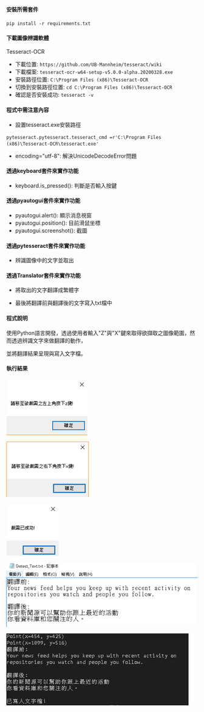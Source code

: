 #### 安裝所需套件
`pip install -r requirements.txt`

#### 下載圖像辨識軟體 
Tesseract-OCR
- 下載位置:
`https://github.com/UB-Mannheim/tesseract/wiki`
- 下載檔案:
`tesseract-ocr-w64-setup-v5.0.0-alpha.20200328.exe`
- 安裝路徑位置:
`C:\Program Files (x86)\Tesseract-OCR`
- 切換到安裝路徑位置:
`cd C:\Program Files (x86)\Tesseract-OCR`
- 確認是否安裝成功:
`tesseract -v`

#### 程式中需注意內容
- 設置tesseract.exe安裝路徑

`pytesseract.pytesseract.tesseract_cmd =r'C:\Program Files (x86)\Tesseract-OCR\tesseract.exe'`

- encoding="utf-8": 解決UnicodeDecodeError問題

#### 透過keyboard套件來實作功能
- keyboard.is_pressed(): 判斷是否輸入按鍵

#### 透過pyautogui套件來實作功能
- pyautogui.alert(): 顯示消息視窗 
- pyautogui.position(): 目前滑鼠坐標
- pyautogui.screenshot(): 截圖

#### 透過pytesseract套件來實作功能
- 辨識圖像中的文字並取出

#### 透過Translator套件來實作功能
- 將取出的文字翻譯成繁體字

- 最後將翻譯前與翻譯後的文字寫入txt檔中

#### 程式說明
使用Python語言開發，透過使用者輸入"Z"與"X"鍵來取得欲擷取之圖像範圍，然而透過辨識文字來做翻譯的動作，

並將翻譯結果呈現與寫入文字檔。

#### 執行結果
![image](img/img1.PNG)

![image](img/img2.PNG)

![image](img/img3.PNG)

![image](img/img4.PNG)

![image](img/img5.PNG)

